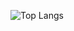 ![Top Langs](https://github-readme-stats.vercel.app/api/top-langs/?username=kajal-0s&layout=compact&cache_seconds=1800)
